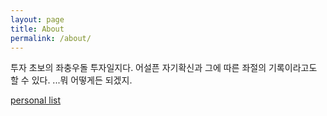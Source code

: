 ```yaml
---
layout: page
title: About
permalink: /about/
---
```


투자 초보의 좌충우돌 투자일지다. 
어설픈 자기확신과 그에 따른 좌절의 기록이라고도 할 수 있다.
...뭐 어떻게든 되겠지.  
<!--[personal list](http://chungchoon98.com)-->
<a href="http://chungchoon98.com" target="_blank">personal list</a>

<!--
You can find the source code for Minima at GitHub:
[jekyll][jekyll-organization] /
[minima](https://github.com/jekyll/minima)

You can find the source code for Jekyll at GitHub:
[jekyll][jekyll-organization] /
[jekyll](https://github.com/jekyll/jekyll)


[jekyll-organization]: https://github.com/jekyll
-->
